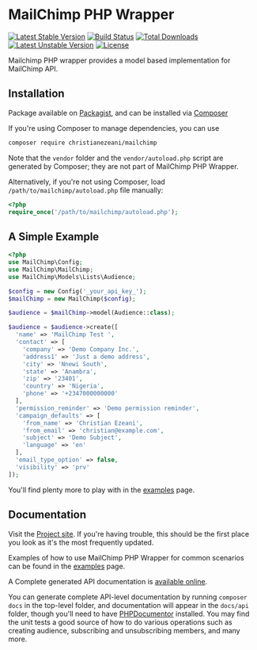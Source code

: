# MailChimp PHP Wrapper

[![Latest Stable Version](https://poser.pugx.org/christianezeani/mailchimp/v/stable)](https://packagist.org/packages/christianezeani/mailchimp)
[![Build Status](https://travis-ci.org/christianezeani/mailchimp.svg?branch=master)](https://travis-ci.org/christianezeani/mailchimp)
[![Total Downloads](https://poser.pugx.org/christianezeani/mailchimp/downloads)](https://packagist.org/packages/christianezeani/mailchimp)
[![Latest Unstable Version](https://poser.pugx.org/christianezeani/mailchimp/v/unstable)](https://packagist.org/packages/christianezeani/mailchimp)
[![License](https://poser.pugx.org/christianezeani/mailchimp/license)](https://packagist.org/packages/christianezeani/mailchimp)

Mailchimp PHP wrapper provides a model based implementation for MailChimp API.

## Installation

Package available on [Packagist](https://packagist.org/packages/christianezeani/mailchimp), and can be installed via [Composer](https://getcomposer.org/)

If you're using Composer to manage dependencies, you can use

```sh
composer require christianezeani/mailchimp
```

Note that the `vendor` folder and the `vendor/autoload.php` script are generated by Composer; they are not part of MailChimp PHP Wrapper.

Alternatively, if you're not using Composer, load `/path/to/mailchimp/autoload.php` file manually:

```php
<?php
require_once('/path/to/mailchimp/autoload.php');
```

## A Simple Example

```php
<?php
use MailChimp\Config;
use MailChimp\MailChimp;
use MailChimp\Models\Lists\Audience;

$config = new Config('_your_api_key_');
$mailChimp = new MailChimp($config);

$audience = $mailChimp->model(Audience::class);

$audience = $audience->create([
  'name' => 'MailChimp Test ',
  'contact' => [
    'company' => 'Demo Company Inc.',
    'address1' => 'Just a demo address',
    'city' => 'Nnewi South',
    'state' => 'Anambra',
    'zip' => '23401',
    'country' => 'Nigeria',
    'phone' => '+2347000000000'
  ],
  'permission_reminder' => 'Demo permission reminder',
  'campaign_defaults' => [
    'from_name' => 'Christian Ezeani',
    'from_email' => 'christian@example.com',
    'subject' => 'Demo Subject',
    'language' => 'en'
  ],
  'email_type_option' => false,
  'visibility' => 'prv'
]);
```

You'll find plenty more to play with in the [examples](https://christianezeani.github.io/mailchimp/examples/) page.

## Documentation

Visit the [Project site](https://christianezeani.github.io/mailchimp/). If you're having trouble, this should be the first place you look as it's the most frequently updated.

Examples of how to use MailChimp PHP Wrapper for common scenarios can be found in the [examples](https://christianezeani.github.io/mailchimp/examples/) page.

A Complete generated API documentation is [available online](https://christianezeani.github.io/mailchimp/api/).

You can generate complete API-level documentation by running `composer docs` in the top-level folder, and documentation will appear in the `docs/api` folder, though you'll need to have [PHPDocumentor](http://www.phpdoc.org/) installed. You may find the unit tests a good source of how to do various operations such as creating audience, subscribing and unsubscribing members, and many more.
